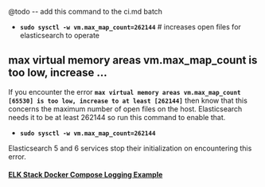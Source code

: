 


@todo -- add this command to the ci.md batch

- **`sudo sysctl -w vm.max_map_count=262144`** # increases open files for elasticsearch to operate



## max virtual memory areas vm.max_map_count is too low, increase ...

If you encounter the error **`max virtual memory areas vm.max_map_count [65530] is too low, increase to at least [262144]`** then know that this concerns the maximum number of open files on the host. Elasticsearch needs it to be at least 262144 so run this command to enable that.

- **`sudo sysctl -w vm.max_map_count=262144`**

Elasticsearch 5 and 6 services stop their initialization on encountering this error.



#### [ELK Stack Docker Compose Logging Example](https://docs.fluentd.org/v/0.12/container-deployment/docker-compose)

